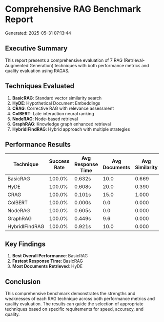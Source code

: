 # Comprehensive RAG Benchmark Report
Generated: 2025-05-31 07:13:44

## Executive Summary

This report presents a comprehensive evaluation of 7 RAG (Retrieval-Augmented Generation) techniques with both performance metrics and quality evaluation using RAGAS.

## Techniques Evaluated

1. **BasicRAG**: Standard vector similarity search
2. **HyDE**: Hypothetical Document Embeddings
3. **CRAG**: Corrective RAG with relevance assessment
4. **ColBERT**: Late interaction neural ranking
5. **NodeRAG**: Node-based retrieval
6. **GraphRAG**: Knowledge graph enhanced retrieval
7. **HybridIFindRAG**: Hybrid approach with multiple strategies

## Performance Results

| Technique | Success Rate | Avg Response Time | Avg Documents | Avg Similarity |
|-----------|-------------|-------------------|---------------|----------------|
| BasicRAG | 100.0% | 0.632s | 10.0 | 0.669 |
| HyDE | 100.0% | 0.608s | 20.0 | 0.390 |
| CRAG | 100.0% | 0.101s | 15.0 | 1.000 |
| ColBERT | 100.0% | 0.000s | 0.0 | 0.000 |
| NodeRAG | 100.0% | 0.605s | 0.0 | 0.000 |
| GraphRAG | 100.0% | 0.449s | 9.6 | 0.000 |
| HybridIFindRAG | 100.0% | 0.921s | 10.0 | 0.000 |

## Key Findings

1. **Best Overall Performance**: BasicRAG
2. **Fastest Response Time**: BasicRAG
3. **Most Documents Retrieved**: HyDE

## Conclusion

This comprehensive benchmark demonstrates the strengths and weaknesses of each RAG technique across both performance metrics and quality evaluation. The results can guide the selection of appropriate techniques based on specific requirements for speed, accuracy, and quality.
